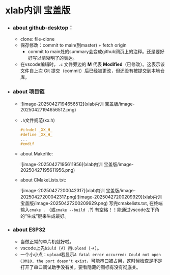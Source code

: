 # xlab内训 宝盖版

- ### about github-desktop：

  - clone: file-clone
  - 保存修改：commit to main(到master) + fetch origin 
    - commit to main处的summary会变成github网页上的注释。还是要好好写以清晰明了的表达。
  - 在vscode编辑时，`.c` 文件旁边的 **M** 代表 **Modified**（已修改）。这表示该文件自上次 Git 提交（commit）后已经被更改，但还没有被提交到本地仓库。

- ### about 项目链

  - ![image-20250427194656512](xlab内训 宝盖版/image-20250427194656512.png)

  - `.h`文件规范(xx.h)

    ```c
    #ifndef _XX_H_
    #define _XX_H_
    ...
    #endif
    ```

  - about Makefile:

    ![image-20250427195611956](xlab内训 宝盖版/image-20250427195611956.png)

  - about CMakeLists.txt:

    ![image-20250427200042317](xlab内训 宝盖版/image-20250427200042317.png)![image-20250427200209929](xlab内训 宝盖版/image-20250427200209929.png)	写完cmakelists.txt, 在终端输入`cmake .` （或`cmake --build .`?) 有空格！！能通过vscode左下角的“生成”键来生成最好。



- ### about ESP32

  - 当做正常的单片机就好啦。
  - vscode上先`biuld`（√）再`upload`（→）。
  - 一个小小点：`upload`若显示`A fatal error occurred: Could not open COM10, the port doesn't exist`，可能串口被占用，这时候检查是不是打开了串口调试助手没有关。要看隐藏的图标有没有彻底关。